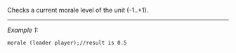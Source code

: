 Checks a current morale level of the unit (-1..+1).


---
*Example 1:*
```sqf
morale (leader player);//result is 0.5
```